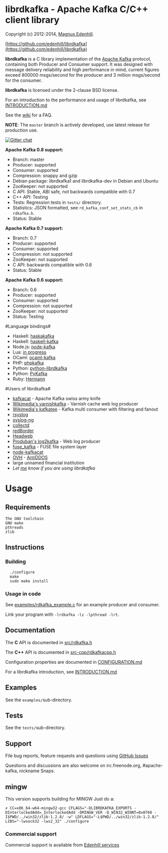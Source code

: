 librdkafka - Apache Kafka C/C++ client library
==============================================

Copyright (c) 2012-2014, [Magnus Edenhill](http://www.edenhill.se/).

[https://github.com/edenhill/librdkafka](https://github.com/edenhill/librdkafka)

**librdkafka** is a C library implementation of the
[Apache Kafka](http://kafka.apache.org/) protocol, containing both
Producer and Consumer support. It was designed with message delivery reliability
and high performance in mind, current figures exceed 800000 msgs/second for
the producer and 3 million msgs/second for the consumer.

**librdkafka** is licensed under the 2-clause BSD license.

For an introduction to the performance and usage of librdkafka, see
[INTRODUCTION.md](https://github.com/edenhill/librdkafka/blob/master/INTRODUCTION.md)

See the [wiki](https://github.com/edenhill/librdkafka/wiki) for a FAQ.

**NOTE**: The `master` branch is actively developed, use latest release for production use.

[![Gitter chat](https://badges.gitter.im/edenhill/librdkafka.png)](https://gitter.im/edenhill/librdkafka)

**Apache Kafka 0.8 support:**

  * Branch: master
  * Producer: supported
  * Consumer: supported
  * Compression: snappy and gzip
  * Debian package: librdkafka1 and librdkafka-dev in Debian and Ubuntu
  * ZooKeeper: not supported
  * C API: Stable, ABI safe, not backwards compatible with 0.7
  * C++ API: Testing
  * Tests: Regression tests in `tests/` directory.
  * Statistics: JSON formatted, see `rd_kafka_conf_set_stats_cb` in `rdkafka.h`.
  * Status: Stable


**Apache Kafka 0.7 support:**

  * Branch: 0.7
  * Producer: supported
  * Consumer: supported
  * Compression: not supported
  * ZooKeeper: not supported
  * C API: backwards compatible with 0.6
  * Status: Stable


**Apache Kafka 0.6 support:**

  * Branch: 0.6
  * Producer: supported
  * Consumer: supported
  * Compression: not supported
  * ZooKeeper: not supported
  * Status: Testing




#Language bindings#

  * Haskell: [haskakafka](https://github.com/cosbynator/haskakafka)
  * Haskell: [haskell-kafka](https://github.com/yanatan16/haskell-kafka)
  * Node.js: [node-kafka](https://github.com/sutoiku/node-kafka)
  * Lua: [in progress](https://github.com/edenhill/librdkafka/issues/196)
  * OCaml: [ocaml-kafka](https://github.com/didier-wenzek/ocaml-kafka)
  * PHP: [phpkafka](https://github.com/salebab/phpkafka)
  * Python: [python-librdkafka](https://bitbucket.org/yungchin/python-librdkafka)
  * Python: [PyKafka](https://github.com/Parsely/pykafka)
  * Ruby: [Hermann](https://github.com/stancampbell3/Hermann)

#Users of librdkafka#

  * [kafkacat](https://github.com/edenhill/kafkacat) - Apache Kafka swiss army knife
  * [Wikimedia's varnishkafka](https://github.com/wikimedia/varnishkafka) - Varnish cache web log producer
  * [Wikimedia's kafkatee](https://github.com/wikimedia/analytics-kafkatee) - Kafka multi consumer with filtering and fanout
  * [rsyslog](http://www.rsyslog.com)
  * [syslog-ng](http://syslog-ng.org)
  * [collectd](http://collectd.org)
  * [redBorder](http://www.redborder.net)
  * [Headweb](http://www.headweb.com/)
  * [Produban's log2kafka](https://github.com/Produban/log2kafka) - Web log producer
  * [fuse_kafka](https://github.com/yazgoo/fuse_kafka) - FUSE file system layer
  * [node-kafkacat](https://github.com/Rafflecopter/node-kafkacat)
  * [OVH](http://ovh.com) - [AntiDDOS](http://www.slideshare.net/hugfrance/hugfr-6-oct2014ovhantiddos)
  * large unnamed financial institution
  * *Let [me](mailto:rdkafka@edenhill.se) know if you are using librdkafka*



# Usage

## Requirements
	The GNU toolchain
	GNU make
   	pthreads
	zlib

## Instructions

### Building

      ./configure
      make
      sudo make install


### Usage in code

See [examples/rdkafka_example.c](https://github.com/edenhill/librdkafka/blob/master/examples/rdkafka_example.c) for an example producer and consumer.

Link your program with `-lrdkafka -lz -lpthread -lrt`.


## Documentation

The **C** API is documented in [src/rdkafka.h](src/rdkafka.h)

The **C++** API is documented in [src-cpp/rdkafkacpp.h](src-cpp/rdkafkacpp.h)

Configuration properties are documented in
[CONFIGURATION.md](https://github.com/edenhill/librdkafka/blob/master/CONFIGURATION.md)

For a librdkafka introduction, see
[INTRODUCTION.md](https://github.com/edenhill/librdkafka/blob/master/INTRODUCTION.md)


## Examples

See the `examples/`sub-directory.


## Tests

See the `tests/`sub-directory.


## Support

File bug reports, feature requests and questions using
[GitHub Issues](https://github.com/edenhill/librdkafka/issues)


Questions and discussions are also welcome on irc.freenode.org, #apache-kafka,
nickname Snaps.

## mingw

This version supports building for MINGW
Just do a:

    ✗ CC=x86_64-w64-mingw32-gcc CFLAGS="-DLIBRDKAFKA_EXPORTS -DInterlockedAdd=_InterlockedAdd -DMINGW_VER -D_WIN32_WINNT=0x0760 -I$PWD/../win32/zlib-1.2.8/ -w" LDFLAGS="-L$PWD/../win32/zlib-1.2.8/" LIBS="-lwsock32 -lws2_32" ./configure


### Commercial support

Commercial support is available from [Edenhill services](http://www.edenhill.se)
